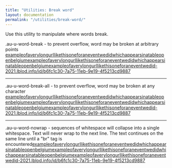 ```yaml
---
title: "Utilities: Break word"
layout: documentation
permalink: "/utilities/break-word/"
---
```


<div class="au-c-content">

<p>Use this utility to manipulate where words break.</p>

<div class="au-o-box au-d-component">
  <p class="au-u-h4">.au-u-word-break - to prevent overflow, word may be broken at arbitrary points <a href="#" class="au-u-word-break">exampleofaverylongurllikethisoneforaneventwedidwhichappearsinatableopenbelgiumexampleofaverylongurllikethisoneforaneventwedidwhichappearsinatableopenbelgiumexampleofaverylongurllikethisoneforaneventwedid-2021.lblod.info/id/b6fc1c30-7a75-11eb-9e19-4f5213cd9887</a></p>
  <hr>
  <p class="au-u-h4">.au-u-word-break-all - to prevent overflow, word may be broken at any character <a href="#" class="au-u-word-break-all">exampleofaverylongurllikethisoneforaneventwedidwhichappearsinatableopenbelgiumexampleofaverylongurllikethisoneforaneventwedidwhichappearsinatableopenbelgiumexampleofaverylongurllikethisoneforaneventwedid-2021.lblod.info/id/b6fc1c30-7a75-11eb-9e19-4f5213cd9887</a></p>
  <hr>
  <p class="au-u-h4">.au-u-word-nowrap - sequences of whitespace will collapse into a single whitespace. Text will never wrap to the next line. The text continues on the same line until a "br" tag is encountered<a href="#" class="au-u-word-nowrap">exampleofaverylongurllikethisoneforaneventwedidwhichappearsinatableopenbelgiumexampleofaverylongurllikethisoneforaneventwedidwhichappearsinatableopenbelgiumexampleofaverylongurllikethisoneforaneventwedid-2021.lblod.info/id/b6fc1c30-7a75-11eb-9e19-4f5213cd9887</a></p>
</div>

<div>
